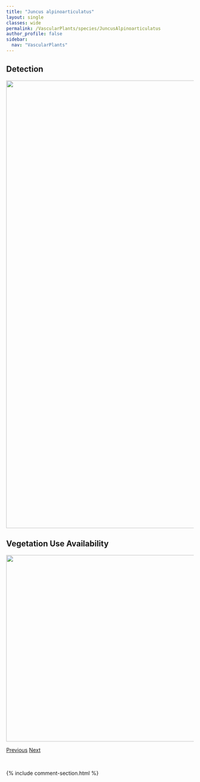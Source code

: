 ```yaml
---
title: "Juncus alpinoarticulatus"
layout: single
classes: wide
permalink: /VascularPlants/species/JuncusAlpinoarticulatus
author_profile: false
sidebar:
  nav: "VascularPlants"
---
```


<h2>Detection</h2>

<a href="https://drive.google.com/uc?export=view&id=1vnTDnfB5YEWVwypy7bftMQXMDlR2b5N7">
<img src="https://drive.google.com/uc?export=view&id=1vnTDnfB5YEWVwypy7bftMQXMDlR2b5N7" height = "1200" width = "800">
</a>


<h2>Vegetation Use Availability</h2>

<a href="https://drive.google.com/uc?export=view&id=1DJBxkQh1T1WVmAdNY31lNxdSEEbG4Yx6">
<img src="https://drive.google.com/uc?export=view&id=1DJBxkQh1T1WVmAdNY31lNxdSEEbG4Yx6" height = "500" width = "1000">
</a>


<a href="/DevelopmentWebsite/VascularPlants/species/Juncus" class="pagination--pager" title="Juncus">Previous</a> <a href="/DevelopmentWebsite/VascularPlants/species/JuncusBalticus" class="pagination--pager" title="Juncus balticus">Next</a>

<p>&nbsp;</p>

{% include comment-section.html %}
